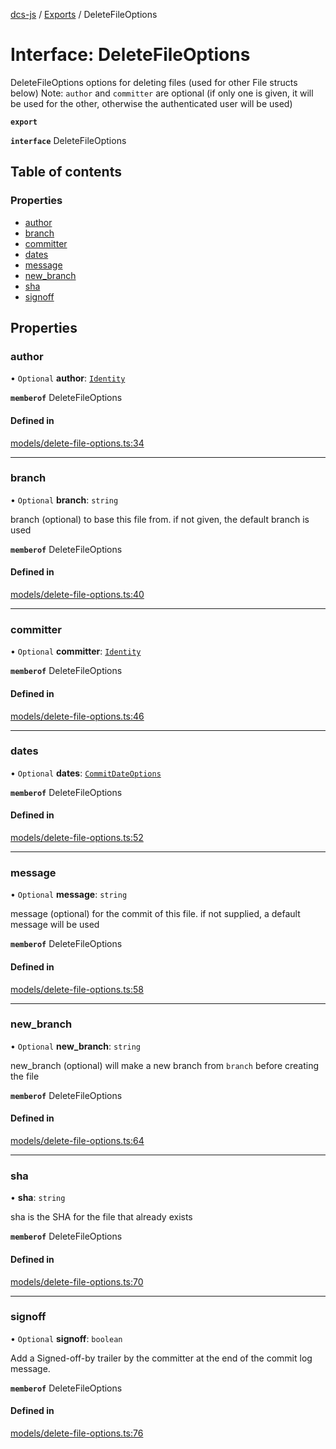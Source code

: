 [dcs-js](../README.md) / [Exports](../modules.md) / DeleteFileOptions

# Interface: DeleteFileOptions

DeleteFileOptions options for deleting files (used for other File structs below) Note: `author` and `committer` are optional (if only one is given, it will be used for the other, otherwise the authenticated user will be used)

**`export`**

**`interface`** DeleteFileOptions

## Table of contents

### Properties

- [author](DeleteFileOptions.md#author)
- [branch](DeleteFileOptions.md#branch)
- [committer](DeleteFileOptions.md#committer)
- [dates](DeleteFileOptions.md#dates)
- [message](DeleteFileOptions.md#message)
- [new\_branch](DeleteFileOptions.md#new_branch)
- [sha](DeleteFileOptions.md#sha)
- [signoff](DeleteFileOptions.md#signoff)

## Properties

### <a id="author" name="author"></a> author

• `Optional` **author**: [`Identity`](Identity.md)

**`memberof`** DeleteFileOptions

#### Defined in

[models/delete-file-options.ts:34](https://github.com/unfoldingWord/dcs-js/blob/42a7ab5/models/delete-file-options.ts#L34)

___

### <a id="branch" name="branch"></a> branch

• `Optional` **branch**: `string`

branch (optional) to base this file from. if not given, the default branch is used

**`memberof`** DeleteFileOptions

#### Defined in

[models/delete-file-options.ts:40](https://github.com/unfoldingWord/dcs-js/blob/42a7ab5/models/delete-file-options.ts#L40)

___

### <a id="committer" name="committer"></a> committer

• `Optional` **committer**: [`Identity`](Identity.md)

**`memberof`** DeleteFileOptions

#### Defined in

[models/delete-file-options.ts:46](https://github.com/unfoldingWord/dcs-js/blob/42a7ab5/models/delete-file-options.ts#L46)

___

### <a id="dates" name="dates"></a> dates

• `Optional` **dates**: [`CommitDateOptions`](CommitDateOptions.md)

**`memberof`** DeleteFileOptions

#### Defined in

[models/delete-file-options.ts:52](https://github.com/unfoldingWord/dcs-js/blob/42a7ab5/models/delete-file-options.ts#L52)

___

### <a id="message" name="message"></a> message

• `Optional` **message**: `string`

message (optional) for the commit of this file. if not supplied, a default message will be used

**`memberof`** DeleteFileOptions

#### Defined in

[models/delete-file-options.ts:58](https://github.com/unfoldingWord/dcs-js/blob/42a7ab5/models/delete-file-options.ts#L58)

___

### <a id="new_branch" name="new_branch"></a> new\_branch

• `Optional` **new\_branch**: `string`

new_branch (optional) will make a new branch from `branch` before creating the file

**`memberof`** DeleteFileOptions

#### Defined in

[models/delete-file-options.ts:64](https://github.com/unfoldingWord/dcs-js/blob/42a7ab5/models/delete-file-options.ts#L64)

___

### <a id="sha" name="sha"></a> sha

• **sha**: `string`

sha is the SHA for the file that already exists

**`memberof`** DeleteFileOptions

#### Defined in

[models/delete-file-options.ts:70](https://github.com/unfoldingWord/dcs-js/blob/42a7ab5/models/delete-file-options.ts#L70)

___

### <a id="signoff" name="signoff"></a> signoff

• `Optional` **signoff**: `boolean`

Add a Signed-off-by trailer by the committer at the end of the commit log message.

**`memberof`** DeleteFileOptions

#### Defined in

[models/delete-file-options.ts:76](https://github.com/unfoldingWord/dcs-js/blob/42a7ab5/models/delete-file-options.ts#L76)
